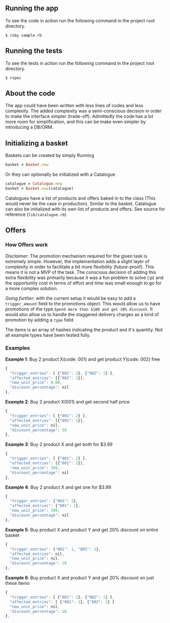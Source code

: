 ## Running the app
To see the code in action run the following command in the project root directory.

```
$ ruby sample.rb
```


## Running the tests
To see the tests in action run the following command in the project root directory.

```
$ rspec
```


## About the code
The app could have been written with less lines of codes and less complexity. The added complexity was a semi-conscious decision in order to make the interface simpler (trade-off). Admittedly the code has a lot more room for simplification, and this can be make even simpler by introducing a DB/ORM.


## Initializing a basket
Baskets can be created by simply Running
```ruby
basket = Basket.new
```

Or they can optionally be initialized with a Catalogue
```ruby
catalogue = Catalogue.new
basket = Basket.new(catalogue)
```

Catalogues have a list of products and offers baked in to the class (This would never be the case in production).
Similar to the basket, Catalogue can also be initialized with its own list of products and offers. See source for reference (`lib/catalogue.rb`)


## Offers

### How Offers work
*Disclaimer:* The promotion mechanism required for the given task is extremely simple. However, the implementation adds a slight layer of complexity in order to facilitate a bit more flexibility (future-proof). This means it is not a MVP of the task. The conscious decision of adding this extra flexibility was primarily because it was a fun problem to solve (:p) and the opportunity cost in terms of effort and time was small enough to go for a more complex solution.

*Going further:* with the current setup it would be easy to add a `trigger_amount` field to the promotions object. This would allow us to have promotions of the type `Spend more than $100 and get 10% discount`. It would also allow us to handle the staggered delivery charges as a kind of promotion by adding a `type` field.


The items is an array of hashes indicating the product and it's quantity.
Not all example types have been tested fully.

### Examples
**Example 1**: Buy 2 product X(code: 001) and get product Y(code: 002) free
```javascript
{
  "trigger_entries": [ {"001": 2}, {"002": 1} ],
  "affected_entries": [{"002": 1}],
  "new_unit_price": 0.00,
  "discount_percentage": nil
},
```

**Example 2**: Buy 2 product X(001) and get second half price
```javascript
{
  "trigger_entries": [ {"001": 2} ],
  "affected_entries": [{"001": 1}],
  "new_unit_price": nil,
  "discount_percentage": 50
},
```

**Example 3**: Buy 2 product X and get both for $3.99
```javascript
{
  "trigger_entries": [ {"001": 2} ],
  "affected_entries": [{"001": 2}],
  "new_unit_price": 399,
  "discount_percentage": nil
},
```

**Example 4**: Buy 2 product X and get one for $3.99
```javascript
{
  "trigger_entries": {"001": 2},
  "affected_entries": {"001": 1},
  "new_unit_price": 399,
  "discount_percentage": nil
},
```

**Example 5**: Buy product X and product Y and get 20% discount on entire basket
```javascript
{
  "trigger_entries": {"001": 1, "002": 1},
  "affected_entries": nil,
  "new_unit_price": nil,
  "discount_percentage": 20
},
```

**Example 6**: Buy product X and product Y and get 20% discount on just these items
```javascript
{
  "trigger_entries": [ {"001": 1}, {"002": 1} ],
  "affected_entries": [ {"001": 1}, {"002": 1} ]
  "new_unit_price": nil,
  "discount_percentage": 20
},
```
